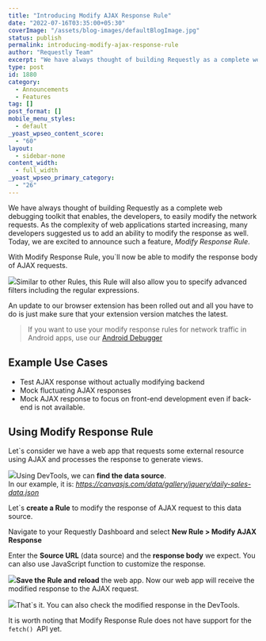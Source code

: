 ```yaml
---
title: "Introducing Modify AJAX Response Rule"
date: "2022-07-16T03:35:00+05:30"
coverImage: "/assets/blog-images/defaultBlogImage.jpg"
status: publish
permalink: introducing-modify-ajax-response-rule
author: "Requestly Team"
excerpt: "We have always thought of building Requestly as a complete web debugging toolkit that enables, the developers, to easily modify the network requests. As the complexity of web applications started increasing, many developers suggested us to add an ability to modify the response as well"
type: post
id: 1880
category:
  - Announcements
  - Features
tag: []
post_format: []
mobile_menu_styles:
  - default
_yoast_wpseo_content_score:
  - "60"
layout:
  - sidebar-none
content_width:
  - full_width
_yoast_wpseo_primary_category:
  - "26"
---
```


We have always thought of building Requestly as a complete web debugging toolkit that enables, the developers, to easily modify the network requests. As the complexity of web applications started increasing, many developers suggested us to add an ability to modify the response as well. Today, we are excited to announce such a feature, _Modify Response Rule_.

With Modify Response Rule, you`ll now be able to modify the response body of AJAX requests.

<span class="wp-block-image size-large">![](https://requestly.io/assets/images/requestly-modify-response-rule.gif)</span>Similar to other Rules, this Rule will also allow you to specify advanced filters including the regular expressions.

An update to our browser extension has been rolled out and all you have to do is just make sure that your extension version matches the latest.

> If you want to use your modify response rules for network traffic in Android apps, use our [Android Debugger](/debug-android-apps/)

## Example Use Cases

- Test AJAX response without actually modifying backend
- Mock fluctuating AJAX responses
- Mock AJAX response to focus on front-end development even if back-end is not available.

## Using Modify Response Rule

Let`s consider we have a web app that requests some external resource using AJAX and processes the response to generate views.

![](/assets/blog-images/regular-response.png)Using DevTools, we can **find the data source**.  
In our example, it is: *https://canvasjs.com/data/gallery/jquery/daily-sales-data.json*

Let`s **create a Rule** to modify the response of AJAX request to this data source.

Navigate to your Requestly Dashboard and select **New Rule &gt; Modify AJAX Response**

Enter the **Source URL** (data source) and the **response body** we expect. You can also use JavaScript function to customize the response.

![](/assets/blog-images/rule-settings.png)**Save the Rule and reload** the web app. Now our web app will receive the modified response to the AJAX request.

![](/assets/blog-images/modified-response.png)That`s it. You can also check the modified response in the DevTools.

It is worth noting that Modify Response Rule does not have support for the `fetch() `API yet.
